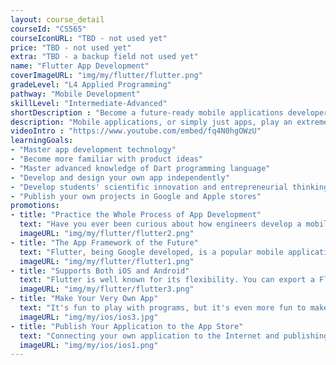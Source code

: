```yaml
---
layout: course_detail
courseId: "CS565"
courseIconURL: "TBD - not used yet"
price: "TBD - not used yet"
extra: "TBD - a backup field not used yet"
name: "Flutter App Development"
coverImageURL: "img/my/flutter/flutter.png"
gradeLevel: "L4 Applied Programming"
pathway: "Mobile Development"
skillLevel: "Intermediate-Advanced"
shortDescription : "Become a future-ready mobile applications developer!"
description: "Mobile applications, or simply just apps, play an extremely important role in people's lives nowadays. Flutter, a mobile app framework developed by Google, has many advantages and is set to be one of the most popular frameworks in the future. By learning Flutter, you will not only program like a pro, but also learn how to address demands in the market."
videoIntro : "https://www.youtube.com/embed/fq4N0hgOWzU"
learningGoals:
- "Master app development technology"
- "Become more familiar with product ideas"
- "Master advanced knowledge of Dart programming language"
- "Develop and design your own app independently"
- "Develop students' scientific innovation and entrepreneurial thinking"
- "Publish your own projects in Google and Apple stores"
promotions:
- title: "Practice the Whole Process of App Development"
  text: "Have you ever been curious about how engineers develop a mobile app from nothing? This course will help you do it yourself and develop an app of your own!"
  imageURL: "img/my/flutter/flutter2.png"
- title: "The App Framework of the Future"
  text: "Flutter, being Google developed, is a popular mobile applications framework known for its simplicity and flexibility. In the future, it is set to be the dominant framework for mobile developers."
  imageURL: "img/my/flutter/flutter1.png"
- title: "Supports Both iOS and Android"
  text: "Flutter is well known for its flexibility. You can export a Flutter app as both an iOS application and Android, so your app can be used on iPhones and Android phones!"
  imageURL: "img/my/flutter/flutter3.png"
- title: "Make Your Very Own App"
  text: "It's fun to play with programs, but it's even more fun to make your own programs! Develop and design applications independently, and achieve your dream of being a programmer!"
  imageURL: "img/my/ios/ios3.jpg"
- title: "Publish Your Application to the App Store"
  text: "Connecting your own application to the Internet and publishing it to the app store lets you take your first step as an entrepreneur!"
  imageURL: "img/my/ios/ios1.png"
---
```

